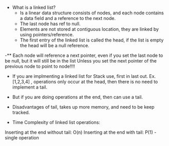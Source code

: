 - What is a linked list?
    - Is a linear data structure consists of nodes, and each node contains a data field and a reference to the next node.
    - The last node has ref to null.
    - Elements are not stored at contiguous location, they are linked by using pointers/reference.
    - The first entry of the linked list is called the head, if the list is empty the head will be a null reference.

-** Each node will reference a next pointer, even if you set the last node to be null, but it will still be in the list
    Unless you set the next pointer of the previous node to point to node!!!!

- If you are implmenting a linked list for Stack use, first in last out.
    Ex. [1,2,3,4] , operations only occur at the head, then there is no need to implement a tail.
- But if you are doing operations at the end, then can use a tail.
- Disadvantages of tail, takes up more memory, and need to be keep tracked.

- Time Complexity of linked list operations:

Inserting at the end without tail: O(n)
Inserting at the end with tail: P(1) - single operation

